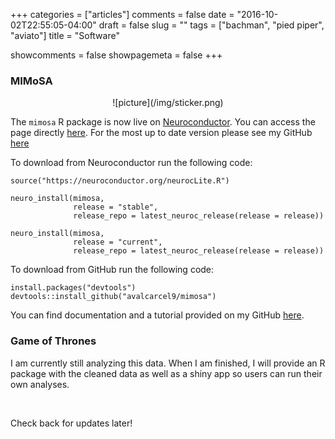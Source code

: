 +++
categories = ["articles"]
comments = false
date = "2016-10-02T22:55:05-04:00"
draft = false
slug = ""
tags = ["bachman", "pied piper", "aviato"]
title = "Software"

showcomments = false
showpagemeta = false
+++

### MIMoSA

<center>![picture](/img/sticker.png)</center>

The `mimosa` R package is now live on [Neuroconductor](https://neuroconductor.org/). You can access the page directly [here](https://neuroconductor.org/package/details/mimosa). For the most up to date version please see my GitHub [here](https://github.com/avalcarcel9/mimosa)

To download from Neuroconductor run the following code:

```{r}
source("https://neuroconductor.org/neurocLite.R")

neuro_install(mimosa, 
              release = "stable", 
              release_repo = latest_neuroc_release(release = release))
              
neuro_install(mimosa, 
              release = "current", 
              release_repo = latest_neuroc_release(release = release))
```

To download from GitHub run the following code:

```{r}
install.packages("devtools")
devtools::install_github("avalcarcel9/mimosa")
```

You can find documentation and a tutorial provided on my GitHub [here](https://github.com/avalcarcel9/mimosa/blob/master/vignettes/mimosa_git.md).

### Game of Thrones

I am currently still analyzing this data. When I am finished, I will provide an R package with the cleaned data as well as a shiny app so users can run their own analyses.

<br>

Check back for updates later!
